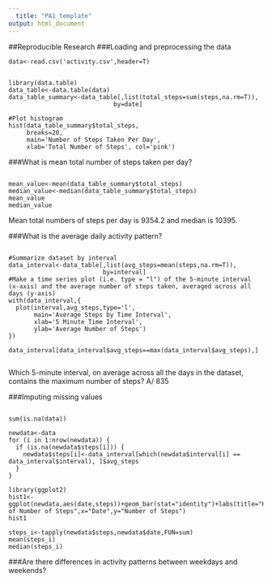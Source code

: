 ```yaml
---
  title: "PA1_template"
output: html_document
---
```

  ##Reproducible Research
  ###Loading and preprocessing the data
  
  ```{r, echo=TRUE}
data<-read.csv('activity.csv',header=T)


library(data.table)
data_table<-data.table(data)
data_table_summary<-data_table[,list(total_steps=sum(steps,na.rm=T)), 
                               by=date]

```



```{r, echo=TRUE}
#Plot histogram
hist(data_table_summary$total_steps, 
     breaks=20,
     main='Number of Steps Taken Per Day',
     xlab='Total Number of Steps', col='pink')
```

###What is mean total number of steps taken per day?
```{r, echo=TRUE}

mean_value<-mean(data_table_summary$total_steps)
median_value<-median(data_table_summary$total_steps)
mean_value
median_value

```

Mean total numbers of steps per day is 9354.2 and median is 10395.

###What is the average daily activity pattern?
```{r, echo=TRUE}

#Summarize dataset by interval
data_interval<-data_table[,list(avg_steps=mean(steps,na.rm=T)), 
                          by=interval]
#Make a time series plot (i.e. type = "l") of the 5-minute interval (x-axis) and the average number of steps taken, averaged across all days (y-axis)
with(data_interval,{
  plot(interval,avg_steps,type='l',
       main='Average Steps by Time Interval',
       xlab='5 Minute Time Interval',
       ylab='Average Number of Steps')
})

data_interval[data_interval$avg_steps==max(data_interval$avg_steps),]


```
Which 5-minute interval, on average across all the days in the dataset, contains the maximum number of steps?  A/ 835

###Imputing missing values
```{r, echo=TRUE}

sum(is.na(data))

newdata<-data 
for (i in 1:nrow(newdata)) {
  if (is.na(newdata$steps[i])) {
    newdata$steps[i]<-data_interval[which(newdata$interval[i] == data_interval$interval), ]$avg_steps
  }
}

library(ggplot2)
hist1<-ggplot(newdata,aes(date,steps))+geom_bar(stat="identity")+labs(title="Histogram of Number of Steps",x="Date",y="Number of Steps")
hist1

steps_i<-tapply(newdata$steps,newdata$date,FUN=sum)
mean(steps_i)
median(steps_i)

```


###Are there differences in activity patterns between weekdays and weekends?

```{r, echo=TRUE}

```
